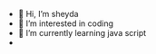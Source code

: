 - 👋 Hi, I’m sheyda
- 👀 I’m interested in coding 
- 🌱 I’m currently learning java script 
-

<!---
sheyda/sheyda is a ✨ special ✨ repository because its `README.md` (this file) appears on your GitHub profile.
You can click the Preview link to take a look at your changes.
--->
